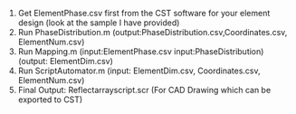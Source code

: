 1. Get ElementPhase.csv first from the CST software for your element design (look at the sample I have provided)
2. Run PhaseDistribution.m 
(output:PhaseDistribution.csv,Coordinates.csv, ElementNum.csv)
3. Run Mapping.m (input:ElementPhase.csv input:PhaseDistribution) (output: ElementDim.csv)
4. Run ScriptAutomator.m (input: ElementDim.csv, Coordinates.csv, ElementNum.csv)
5. Final Output: Reflectarrayscript.scr (For CAD Drawing which can be exported to CST)
